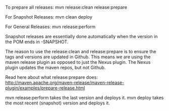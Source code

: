 To prepare all releases:
mvn release:clean release:prepare

For Snapshot Releases:
mvn clean deploy

For General Releases:
mvn release:perform

Snapshot releases are essentially done automatically when the version in the POM ends in -SNAPSHOT.

The reason to use the release:clean and release:prepare is to ensure the tags and versions are updated in Github.
This means we are using the maven release plugin as opposed to just the Nexus plugin.
The Nexus plugin updates the maven repos, but not Github.

Read here about what release:prepare does:
http://maven.apache.org/maven-release/maven-release-plugin/examples/prepare-release.html

mvn release:perform takes the last version and deploys it.
mvn deploy takes the most recent (snapshot) version and deploys it.
